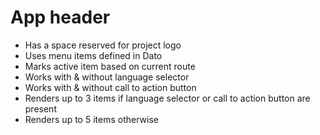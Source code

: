# App header

- Has a space reserved for project logo
- Uses menu items defined in Dato
- Marks active item based on current route
- Works with & without language selector
- Works with & without call to action button
- Renders up to 3 items if language selector or call to action button are present
- Renders up to 5 items otherwise
